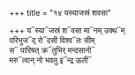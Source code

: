+++
title = "१४ यस्याजस्रं शवसा"

+++
य᳓स्या᳓जस्रं श᳓वसा मा᳓नम् उक्थ᳓म्  
परिभुज᳓द् रो᳓दसी विश्व᳓तः सीम्  
स᳓ पारिषत् क्र᳓तुभिर् मन्दसानो᳓  
मरु᳓त्वान् नो भवतु इ᳓न्द्र ऊती᳓
